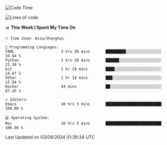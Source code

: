 <!--START_SECTION:waka-->
![Code Time](http://img.shields.io/badge/Code%20Time-2%2C109%20hrs%2032%20mins-blue)

![Lines of code](https://img.shields.io/badge/From%20Hello%20World%20I%27ve%20Written-308.0%20thousand%20lines%20of%20code-blue)

📊 **This Week I Spent My Time On** 

```text
🕑︎ Time Zone: Asia/Shanghai

💬 Programming Languages: 
YAML                     3 hrs 30 mins       █████████░░░░░░░░░░░░░░░░   34.94 % 
Python                   2 hrs 20 mins       ██████░░░░░░░░░░░░░░░░░░░   23.30 % 
Git                      1 hr 28 mins        ████░░░░░░░░░░░░░░░░░░░░░   14.67 % 
Other                    1 hr 18 mins        ███░░░░░░░░░░░░░░░░░░░░░░   12.94 % 
Docker                   44 mins             ██░░░░░░░░░░░░░░░░░░░░░░░   07.45 % 

🔥 Editors: 
Emacs                    10 hrs 3 mins       █████████████████████████   100.00 % 

💻 Operating System: 
Mac                      10 hrs 3 mins       █████████████████████████   100.00 % 
```


 Last Updated on 03/08/2024 01:39:34 UTC
<!--END_SECTION:waka-->
